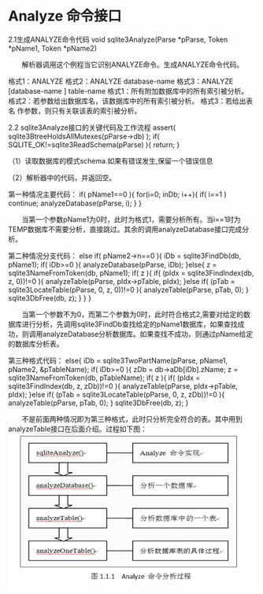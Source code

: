 # Analyze 命令接口
2.1生成ANALYZE命令代码
void sqlite3Analyze(Parse *pParse, Token *pName1, Token *pName2)

&nbsp;&nbsp;&nbsp;&nbsp;&nbsp;&nbsp;&nbsp;解析器调用这个例程当它识别ANALYZE命令。生成ANALYZE命令代码。

格式1：ANALYZE
格式2：ANALYZE database-name
格式3：ANALYZE [database-name ] table-name
格式1：所有附加数据库中的所有索引被分析。
格式2：若参数给出数据库名，该数据库中的所有索引被分析。
格式3：若给出表名 作参数，则只有关联该表的索引被分析。

2.2 sqlite3Analyze接口的关键代码及工作流程
assert( sqlite3BtreeHoldsAllMutexes(pParse->db) );
  if( SQLITE_OK!=sqlite3ReadSchema(pParse) ){
    return;
  }

（1）读取数据库的模式schema.如果有错误发生,保留一个错误信息

（2）解析器中的代码，并返回空。

第一种情况主要代码：
  if( pName1==0 ){
    for(i=0; i<db->nDb; i++){
if( i==1 ) continue;
analyzeDatabase(pParse, i);
    }
  }

&nbsp;&nbsp;&nbsp;&nbsp;&nbsp;&nbsp;&nbsp;当第一个参数pName1为0时，此时为格式1，需要分析所有。当i==1时为TEMP数据库不需要分析，直接跳过。其余的调用analyzeDatabase接口完成分析。

第二种情况分支代码：
else if( pName2->n==0 ){
    iDb = sqlite3FindDb(db, pName1);
    if( iDb>=0 ){
      analyzeDatabase(pParse, iDb);
    }else{
      z = sqlite3NameFromToken(db, pName1);
      if( z ){
        if( (pIdx = sqlite3FindIndex(db, z, 0))!=0 ){
          analyzeTable(pParse, pIdx->pTable, pIdx);
        }else if( (pTab = sqlite3LocateTable(pParse, 0, z, 0))!=0 ){
          analyzeTable(pParse, pTab, 0);
        }
        sqlite3DbFree(db, z);
      }
    }
  }

&nbsp;&nbsp;&nbsp;&nbsp;&nbsp;&nbsp;&nbsp;当第一个参数不为0，而第二个参数为0时，此时符合格式2,需要对给定的数据库进行分析，先调用sqlite3FindDb查找给定的pName1数据库，如果查找成功，则调用analyzeDatabase分析数据库。如果查找不成功，则通过pName给定的数据库分析表。

第三种格式代码：
else{
    iDb = sqlite3TwoPartName(pParse, pName1, pName2, &pTableName);
    if( iDb>=0 ){
      zDb = db->aDb[iDb].zName;
      z = sqlite3NameFromToken(db, pTableName);
      if( z ){
        if( (pIdx = sqlite3FindIndex(db, z, zDb))!=0 ){
          analyzeTable(pParse, pIdx->pTable, pIdx);
        }else if( (pTab = sqlite3LocateTable(pParse, 0, z, zDb))!=0 ){
          analyzeTable(pParse, pTab, 0);
        }
        sqlite3DbFree(db, z);
      }

&nbsp;&nbsp;&nbsp;&nbsp;&nbsp;&nbsp;&nbsp;不是前面两种情况即为第三种格式，此时只分析完全符合的表。其中用到analyzeTable接口在后面介绍。过程如下图：
<img src='Analyze 命令分析过程.jpg'>
